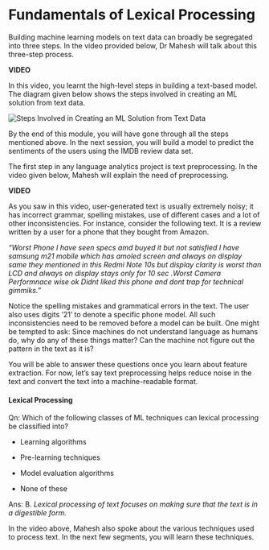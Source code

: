 # Fundamentals of Lexical Processing

Building machine learning models on text data can broadly be segregated into three steps. In the video provided below, Dr Mahesh will talk about this three-step process. 

**VIDEO**

In this video, you learnt the high-level steps in building a text-based model. The diagram given below shows the steps involved in creating an ML solution from text data.

![Steps Involved in Creating an ML Solution from Text Data](https://i.ibb.co/gP5TVMc/Steps-Involved-in-Creating-an-ML-Solution-from-Text-Data.png)

By the end of this module, you will have gone through all the steps mentioned above. In the next session, you will build a model to predict the sentiments of the users using the IMDB review data set. 

The first step in any language analytics project is text preprocessing. In the video given below, Mahesh will explain the need of preprocessing. 

**VIDEO**

As you saw in this video, user-generated text is usually extremely noisy; it has incorrect grammar, spelling mistakes, use of different cases and a lot of other inconsistencies. For instance, consider the following text. It is a review written by a user for a phone that they bought from Amazon. 

_“Worst Phone I have seen specs amd buyed it but not satisfied I have samsung m21 mobile which has amoled screen and always on display same they mentioned in this Redmi Note 10s but display clarity is worst than LCD and always on display stays only for 10 sec .Worst Camera Performnace wise ok Didnt liked this phone and dont trap for technical gimmiks.”_

Notice the spelling mistakes and grammatical errors in the text. The user also uses digits ‘21’ to denote a specific phone model. All such inconsistencies need to be removed before a model can be built. One might be tempted to ask: Since machines do not understand language as humans do, why do any of these things matter? Can the machine not figure out the pattern in the text as it is? 

You will be able to answer these questions once you learn about feature extraction. For now, let’s say text preprocessing helps reduce noise in the text and convert the text into a machine-readable format. 

#### Lexical Processing

Qn: Which of the following classes of ML techniques can lexical processing be classified into?

- Learning algorithms

- Pre-learning techniques 

- Model evaluation algorithms

- None of these

Ans: B. *Lexical processing of text focuses on making sure that the text is in a digestible form.*

In the video above, Mahesh also spoke about the various techniques used to process text. In the next few segments, you will learn these techniques.